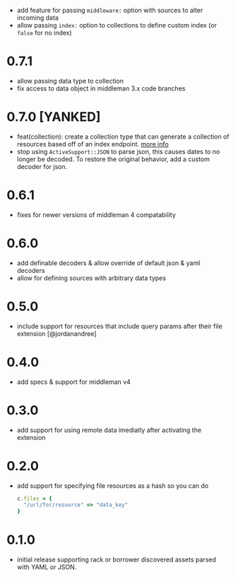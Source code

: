 - add feature for passing `middleware:` option with sources to alter incoming data
- allow passing `index:` option to collections to define custom index (or `false` for no index)

# 0.7.1
- allow passing data type to collection
- fix access to data object in middleman 3.x code branches

# 0.7.0 [YANKED]
- feat(collection): create a collection type that can generate a collection of resources based off of an index endpoint. [more info](readme.md#creating-a-collection)
- stop using `ActiveSupport::JSON` to parse json, this causes dates to no longer be decoded. To restore the original behavior, add a custom decoder for json.

# 0.6.1
- fixes for newer versions of middleman 4 compatability

# 0.6.0
- add definable decoders & allow override of default json & yaml decoders
- allow for defining sources with arbitrary data types

# 0.5.0
- include support for resources that include query params after their file extension [@jordanandree]

# 0.4.0
- add specs & support for middleman v4

# 0.3.0
- add support for using remote data imediatly after activating the extension

# 0.2.0
- add support for specifying file resources as a hash so you can do
  ```ruby
  c.files = {
    "/url/for/resource" => "data_key"
  }
  ```

# 0.1.0
- initial release supporting rack or borrower discovered assets parsed with YAML or JSON.
